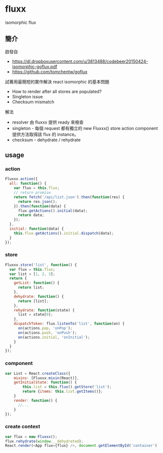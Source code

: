 # fluxx
isomorphic flux 

## 簡介
啟發自 
 - https://dl.dropboxusercontent.com/u/3813488/codebeer20150424-isomorphic-goflux.pdf 
 - https://github.com/tomchentw/goflux
 
試著用最簡短的實作解決 react isomorphic 的基本問題
 - How to render after all stores are populated?
 - Singleton issue
 - Checksum mismatch
 
解法
- resolver 由 fluxxx 提供 ready 來檢查
- singleton - 每個 request 都有獨立的 new Fluxxx() store action component 提供方法取得該 flux 的 instance。
- checksum - dehydrate / rehydrate

## usage 

### action
```js
Fluxxx.action({
  all: function() {
    var flux = this.flux;
    // return promise
    return fetch('/api/list.json').then(function(res) {
      return res.json();
    }).then(function(data) {
      flux.getActions().initial(data);
      return data;
    });
  },
  initial: function(data) {
    this.flux.getActions().initial.dispatch(data);
  }
});
```
### store
```js
Fluxxx.store('list', function() {
  var flux = this.flux;
  var list = [1, 2, 3];
  return {
    getList: function() {
      return list;
    },
    dehydrate: function() {
      return [list];
    },
    rehydrate: function(state) {
      list = state[0];
    },
    dispatchToken: flux.listenTo('list', function(on) {
      on(actions.pop, 'onPop');
      on(actions.push, 'onPush');      
      on(actions.initial, 'onInitial');
    }
  }
});
```
### component

```js
var List = React.createClass({
	mixins: [Fluxxx.mixin(React)],
	getInitialState: function() {
		this.list = this.flux().getStore('list');
		return {items: this.list.getItems()};
	}
	render: function() {
	  //...
	}
});
```

### create context

```js
var flux = new Fluxxx();
flux.rehydrate(window.__dehydrated);
React.render(<App flux={flux} />, document.getElementById('container'));
```
